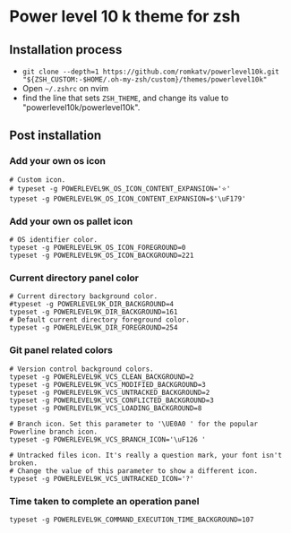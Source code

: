 # Power level 10 k theme for zsh
## Installation process
- ```git clone --depth=1 https://github.com/romkatv/powerlevel10k.git "${ZSH_CUSTOM:-$HOME/.oh-my-zsh/custom}/themes/powerlevel10k"```
- Open ```~/.zshrc``` on nvim
- find the line that sets ```ZSH_THEME```, and change its value to "powerlevel10k/powerlevel10k".

## Post installation
### Add your own os icon
```
# Custom icon.
# typeset -g POWERLEVEL9K_OS_ICON_CONTENT_EXPANSION='⭐'
typeset -g POWERLEVEL9K_OS_ICON_CONTENT_EXPANSION=$'\uF179'
```
### Add your own os pallet icon
```
# OS identifier color.
typeset -g POWERLEVEL9K_OS_ICON_FOREGROUND=0
typeset -g POWERLEVEL9K_OS_ICON_BACKGROUND=221
```
### Current directory panel color
```
# Current directory background color.
#typeset -g POWERLEVEL9K_DIR_BACKGROUND=4
typeset -g POWERLEVEL9K_DIR_BACKGROUND=161
# Default current directory foreground color.
typeset -g POWERLEVEL9K_DIR_FOREGROUND=254
```
### Git panel related colors
```
# Version control background colors.
typeset -g POWERLEVEL9K_VCS_CLEAN_BACKGROUND=2
typeset -g POWERLEVEL9K_VCS_MODIFIED_BACKGROUND=3
typeset -g POWERLEVEL9K_VCS_UNTRACKED_BACKGROUND=2
typeset -g POWERLEVEL9K_VCS_CONFLICTED_BACKGROUND=3
typeset -g POWERLEVEL9K_VCS_LOADING_BACKGROUND=8

# Branch icon. Set this parameter to '\UE0A0 ' for the popular Powerline branch icon.
typeset -g POWERLEVEL9K_VCS_BRANCH_ICON='\uF126 '

# Untracked files icon. It's really a question mark, your font isn't broken.
# Change the value of this parameter to show a different icon.
typeset -g POWERLEVEL9K_VCS_UNTRACKED_ICON='?'
```
### Time taken to complete an operation panel
```
typeset -g POWERLEVEL9K_COMMAND_EXECUTION_TIME_BACKGROUND=107
```

